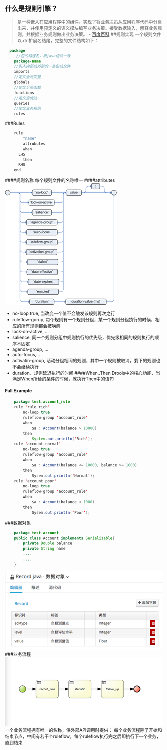 ## 什么是规则引擎？
>是一种嵌入在应用程序中的组件，实现了将业务决策从应用程序代码中分离出来，并使用预定义的语义模块编写业务决策。接受数据输入，解释业务规则，并根据业务规则做出业务决策。 - [百度百科](http://baike.baidu.com/view/1636209.htm)
##规则实现
一个规则文件以.drl扩展名结尾，完整的文件结构如下：
```java
  package
	 //包的路径名，跟java语法一致
    package-name
    //引入内部或外部的一些包或文件
    imports
    //定义全局变量
    globals
	//定义全局函数
    functions
	//定义查询过
    queries
	//定义业务规则
    rules
```
###Rules
```java
	rule
		"name"
		attrubutes
		when
	  LHS
		then
	  RHS
	end
```
####规则名称
每个规则文件的名称唯一
####attributes
![Rule Attributes](../images/rule_attributes.png)
* no-loop true, 当改变一个值不会触发该规则再次之行
* ruleflow-gorup, 每个规则有一个规则分组，某一个规则分组执行的时候，相应的所有规则都会被唤醒
* lock-on-active, ...
* salience, 同一个规则分组中规则执行的优先级，优先级相同的规则执行的顺序不固定
* agenda-group, ...
* auto-focus,...
* activatin-group, 活动分组相同的规则，其中一个规则被取消，剩下的规则也不会继续执行
* duration，规则延迟执行的时间
####When..Then
Drools中的核心功能，当满足When所给的条件的时候，就执行Then中的语句
#### Full Example
```java
	package test.account_rule
	rule 'rule rich'
		no-loop true
		ruleflow-group 'account_rule'
		when
			$a : Account(balance > 10000)
		then
			System.out.println('Rich');
	rule 'account normal'
		no-loop true
		ruleflow-group 'account_rule'
		when
			$a : Account(balance <= 10000, balance >= 1000)
		then
			Sysem.out.println('Normal');
	rule 'account poor'
		no-loop true
		ruleflow-group 'account_rule'
		when
			$a : Account(balance < 1000)
		then
			Sysem.out.println('Poor');
```

###数据对象
```java
	package test.account
	public class Account implements Serializable{
		private Double balance
		private String name
		....
		....
	}
```
![Alt text](../images/data.png)
###业务流程
![Alt text](../images/workflow.png)
一个业务流程拥有唯一的名称，供外部API调用时提供；
每个业务流程除了开始和结束节点，中间有若干个ruleflow，每个ruleflow执行完之后即执行下一个业务，直到结束


